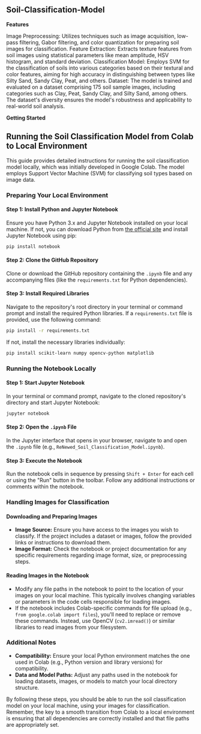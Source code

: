 ## **Soil-Classification-Model**
**Features**

Image Preprocessing: Utilizes techniques such as image acquisition, low-pass filtering, Gabor filtering, and color quantization for preparing soil images for classification.
Feature Extraction: Extracts texture features from soil images using statistical parameters like mean amplitude, HSV histogram, and standard deviation.
Classification Model: Employs SVM for the classification of soils into various categories based on their textural and color features, aiming for high accuracy in distinguishing between types like Silty Sand, Sandy Clay, Peat, and others.
Dataset: The model is trained and evaluated on a dataset comprising 175 soil sample images, including categories such as Clay, Peat, Sandy Clay, and Silty Sand, among others. The dataset's diversity ensures the model's robustness and applicability to real-world soil analysis.

**Getting Started**

## Running the Soil Classification Model from Colab to Local Environment

This guide provides detailed instructions for running the soil classification model locally, which was initially developed in Google Colab. The model employs Support Vector Machine (SVM) for classifying soil types based on image data.

### Preparing Your Local Environment

#### Step 1: Install Python and Jupyter Notebook
Ensure you have Python 3.x and Jupyter Notebook installed on your local machine. If not, you can download Python from [the official site](https://www.python.org/downloads/) and install Jupyter Notebook using pip:
```bash
pip install notebook
```

#### Step 2: Clone the GitHub Repository
Clone or download the GitHub repository containing the `.ipynb` file and any accompanying files (like the `requirements.txt` for Python dependencies).

#### Step 3: Install Required Libraries
Navigate to the repository's root directory in your terminal or command prompt and install the required Python libraries. If a `requirements.txt` file is provided, use the following command:
```bash
pip install -r requirements.txt
```
If not, install the necessary libraries individually:
```bash
pip install scikit-learn numpy opencv-python matplotlib
```

### Running the Notebook Locally

#### Step 1: Start Jupyter Notebook
In your terminal or command prompt, navigate to the cloned repository's directory and start Jupyter Notebook:
```bash
jupyter notebook
```

#### Step 2: Open the `.ipynb` File
In the Jupyter interface that opens in your browser, navigate to and open the `.ipynb` file (e.g., `ReNewed_Soil_Classification_Model.ipynb`).

#### Step 3: Execute the Notebook
Run the notebook cells in sequence by pressing `Shift + Enter` for each cell or using the "Run" button in the toolbar. Follow any additional instructions or comments within the notebook.

### Handling Images for Classification

#### Downloading and Preparing Images
- **Image Source:** Ensure you have access to the images you wish to classify. If the project includes a dataset or images, follow the provided links or instructions to download them.
- **Image Format:** Check the notebook or project documentation for any specific requirements regarding image format, size, or preprocessing steps.

#### Reading Images in the Notebook
- Modify any file paths in the notebook to point to the location of your images on your local machine. This typically involves changing variables or parameters in the code cells responsible for loading images.
- If the notebook includes Colab-specific commands for file upload (e.g., `from google.colab import files`), you'll need to replace or remove these commands. Instead, use OpenCV (`cv2.imread()`) or similar libraries to read images from your filesystem.

### Additional Notes
- **Compatibility:** Ensure your local Python environment matches the one used in Colab (e.g., Python version and library versions) for compatibility.
- **Data and Model Paths:** Adjust any paths used in the notebook for loading datasets, images, or models to match your local directory structure.

By following these steps, you should be able to run the soil classification model on your local machine, using your images for classification. Remember, the key to a smooth transition from Colab to a local environment is ensuring that all dependencies are correctly installed and that file paths are appropriately set.
